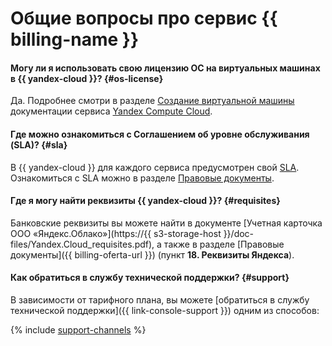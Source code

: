 # Общие вопросы про сервис {{ billing-name }}

#### Могу ли я использовать свою лицензию ОС на виртуальных машинах в {{ yandex-cloud }}? {#os-license}

Да. Подробнее смотри в разделе [Создание виртуальной машины](../../compute/operations/vm-create/create-linux-vm.md) документации сервиса [Yandex Compute Cloud](../../compute/).

#### Где можно ознакомиться с Соглашением об уровне обслуживания (SLA)? {#sla}

В {{ yandex-cloud }} для каждого сервиса предусмотрен свой [SLA](../../glossary/sla.md). Ознакомиться с SLA можно в разделе [Правовые документы](https://yandex.ru/legal/cloud_sla/?lang=ru).

#### Где я могу найти реквизиты {{ yandex-cloud }}? {#requisites}


Банковские реквизиты вы можете найти в документе [Учетная карточка ООО «Яндекс.Облако»](https://{{ s3-storage-host }}/doc-files/Yandex.Cloud_requisites.pdf), а также в разделе [Правовые документы]({{ billing-oferta-url }}) (пункт **18. Реквизиты Яндекса**).




#### Как обратиться в службу технической поддержки? {#support}


В зависимости от тарифного плана, вы можете [обратиться в службу технической поддержки]({{ link-console-support }}) одним из способов:

{% include [support-channels](../../_includes/support/channels.md) %}


